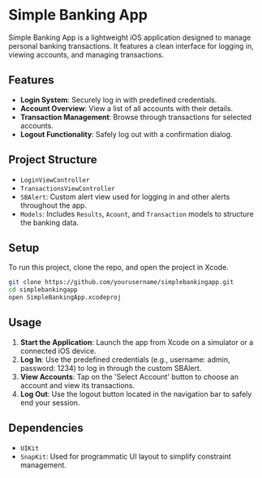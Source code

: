 # Simple Banking App

Simple Banking App is a lightweight iOS application designed to manage personal banking transactions. It features a clean interface for logging in, viewing accounts, and managing transactions.

## Features

- **Login System**: Securely log in with predefined credentials.
- **Account Overview**: View a list of all accounts with their details.
- **Transaction Management**: Browse through transactions for selected accounts.
- **Logout Functionality**: Safely log out with a confirmation dialog.

## Project Structure

- `LoginViewController`
- `TransactionsViewController`
- `SBAlert`: Custom alert view used for logging in and other alerts throughout the app.
- `Models`: Includes `Results`, `Acount`, and `Transaction` models to structure the banking data.

## Setup

To run this project, clone the repo, and open the project in Xcode.

```bash
git clone https://github.com/yourusername/simplebankingapp.git
cd simplebankingapp
open SimpleBankingApp.xcodeproj
```

## Usage

1. **Start the Application**: Launch the app from Xcode on a simulator or a connected iOS device.
2. **Log In**: Use the predefined credentials (e.g., username: admin, password: 1234) to log in through the custom SBAlert.
3. **View Accounts**: Tap on the 'Select Account' button to choose an account and view its transactions.
4. **Log Out**: Use the logout button located in the navigation bar to safely end your session.

## Dependencies

- `UIKit`
- `SnapKit`: Used for programmatic UI layout to simplify constraint management.
